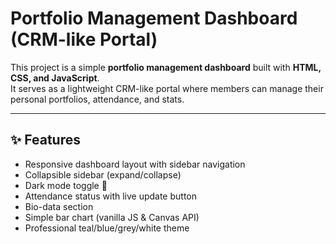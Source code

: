 # Portfolio Management Dashboard (CRM-like Portal)

This project is a simple **portfolio management dashboard** built with **HTML, CSS, and JavaScript**.  
It serves as a lightweight CRM-like portal where members can manage their personal portfolios, attendance, and stats.  

---

## ✨ Features
- Responsive dashboard layout with sidebar navigation  
- Collapsible sidebar (expand/collapse)  
- Dark mode toggle 🌙  
- Attendance status with live update button  
- Bio-data section  
- Simple bar chart (vanilla JS & Canvas API)  
- Professional teal/blue/grey/white theme  

